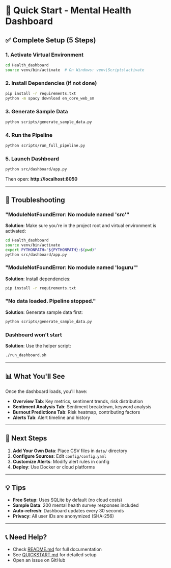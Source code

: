 # 🚀 Quick Start - Mental Health Dashboard

## ✅ Complete Setup (5 Steps)

### 1. Activate Virtual Environment
```bash
cd Health_dashboard
source venv/bin/activate  # On Windows: venv\Scripts\activate
```

### 2. Install Dependencies (if not done)
```bash
pip install -r requirements.txt
python -m spacy download en_core_web_sm
```

### 3. Generate Sample Data
```bash
python scripts/generate_sample_data.py
```

### 4. Run the Pipeline
```bash
python scripts/run_full_pipeline.py
```

### 5. Launch Dashboard
```bash
python src/dashboard/app.py
```

Then open: **http://localhost:8050**

---

## 🐛 Troubleshooting

### "ModuleNotFoundError: No module named 'src'"
**Solution**: Make sure you're in the project root and virtual environment is activated:
```bash
cd Health_dashboard
source venv/bin/activate
export PYTHONPATH="${PYTHONPATH}:$(pwd)"
python src/dashboard/app.py
```

### "ModuleNotFoundError: No module named 'loguru'"
**Solution**: Install dependencies:
```bash
pip install -r requirements.txt
```

### "No data loaded. Pipeline stopped."
**Solution**: Generate sample data first:
```bash
python scripts/generate_sample_data.py
```

### Dashboard won't start
**Solution**: Use the helper script:
```bash
./run_dashboard.sh
```

---

## 📊 What You'll See

Once the dashboard loads, you'll have:
- **Overview Tab**: Key metrics, sentiment trends, risk distribution
- **Sentiment Analysis Tab**: Sentiment breakdown, keyword analysis
- **Burnout Predictions Tab**: Risk heatmap, contributing factors
- **Alerts Tab**: Alert timeline and history

---

## 🎯 Next Steps

1. **Add Your Own Data**: Place CSV files in `data/` directory
2. **Configure Sources**: Edit `config/config.yaml`
3. **Customize Alerts**: Modify alert rules in config
4. **Deploy**: Use Docker or cloud platforms

---

## 💡 Tips

- **Free Setup**: Uses SQLite by default (no cloud costs)
- **Sample Data**: 200 mental health survey responses included
- **Auto-refresh**: Dashboard updates every 30 seconds
- **Privacy**: All user IDs are anonymized (SHA-256)

---

## 📞 Need Help?

- Check [README.md](README.md) for full documentation
- See [QUICKSTART.md](QUICKSTART.md) for detailed setup
- Open an issue on GitHub
